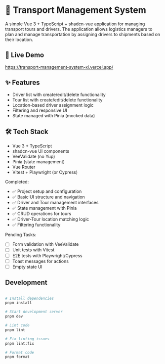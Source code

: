 # 🚚 Transport Management System

A simple Vue 3 + TypeScript + shadcn-vue application for managing transport tours and drivers. The application allows logistics managers to plan and manage transportation by assigning drivers to shipments based on their location.

## 🎉 Live Demo

https://transport-management-system-xi.vercel.app/

## ✨ Features

- Driver list with create/edit/delete functionality
- Tour list with create/edit/delete functionality
- Location-based driver assignment logic
- Filtering and responsive UI
- State managed with Pinia (mocked data)

## 🛠️ Tech Stack

- Vue 3 + TypeScript
- shadcn-vue UI components
- VeeValidate (no Yup)
- Pinia (state management)
- Vue Router
- Vitest + Playwright (or Cypress)

Completed:

- ✅ Project setup and configuration
- ✅ Basic UI structure and navigation
- ✅ Driver and Tour management interfaces
- ✅ State management with Pinia
- ✅ CRUD operations for tours
- ✅ Driver-Tour location matching logic
- ✅ Filtering functionality

Pending Tasks:

- [ ] Form validation with VeeValidate
- [ ] Unit tests with Vitest
- [ ] E2E tests with Playwright/Cypress
- [ ] Toast messages for actions
- [ ] Empty state UI

## Development

```bash

# Install dependencies
pnpm install

# Start development server
pnpm dev

# Lint code
pnpm lint

# Fix linting issues
pnpm lint:fix

# Format code
pnpm format
```
